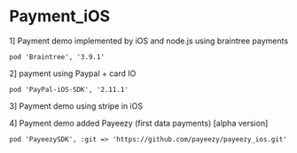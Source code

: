 # Payment_iOS
1] Payment demo implemented by iOS and node.js using braintree payments

`pod 'Braintree', '3.9.1'`


2] payment using Paypal + card IO

`pod 'PayPal-iOS-SDK', '2.11.1'`

3] Payment demo using stripe in iOS

4] Payment demo added Payeezy (first data payments) [alpha version]

`pod 'PayeezySDK', :git => 'https://github.com/payeezy/payeezy_ios.git'`
